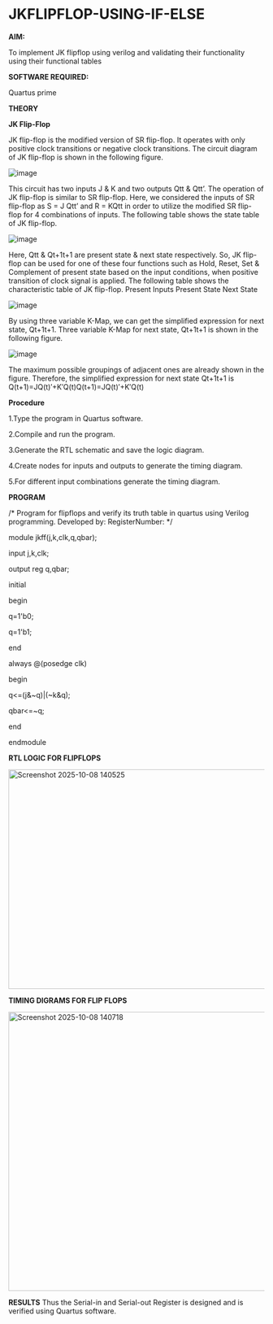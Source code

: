 # JKFLIPFLOP-USING-IF-ELSE

**AIM:** 

To implement  JK flipflop using verilog and validating their functionality using their functional tables

**SOFTWARE REQUIRED:**

Quartus prime

**THEORY**

**JK Flip-Flop**

JK flip-flop is the modified version of SR flip-flop. It operates with only positive clock transitions or negative clock transitions. The circuit diagram of JK flip-flop is shown in the following figure.

![image](https://github.com/naavaneetha/JKFLIPFLOP-USING-IF-ELSE/assets/154305477/a649c30b-232b-4558-b188-fd6c09845180)


This circuit has two inputs J & K and two outputs Qtt & Qtt’. The operation of JK flip-flop is similar to SR flip-flop. Here, we considered the inputs of SR flip-flop as S = J Qtt’ and R = KQtt in order to utilize the modified SR flip-flop for 4 combinations of inputs. The following table shows the state table of JK flip-flop.

![image](https://github.com/naavaneetha/JKFLIPFLOP-USING-IF-ELSE/assets/154305477/c4360742-e8a8-4937-b089-c46c0433f9a3)

 
Here, Qtt & Qt+1t+1 are present state & next state respectively. So, JK flip-flop can be used for one of these four functions such as Hold, Reset, Set & Complement of present state based on the input conditions, when positive transition of clock signal is applied. The following table shows the characteristic table of JK flip-flop. Present Inputs Present State Next State
 
![image](https://github.com/naavaneetha/JKFLIPFLOP-USING-IF-ELSE/assets/154305477/6c275261-a6d5-4c37-a3a7-1e88ca11c4cd)

By using three variable K-Map, we can get the simplified expression for next state, Qt+1t+1. Three variable K-Map for next state, Qt+1t+1 is shown in the following figure.
 
![image](https://github.com/naavaneetha/JKFLIPFLOP-USING-IF-ELSE/assets/154305477/5174f41b-0ce0-4329-a372-6d1943ea6673)

The maximum possible groupings of adjacent ones are already shown in the figure. Therefore, the simplified expression for next state Qt+1t+1 is Q(t+1)=JQ(t)′+K′Q(t)Q(t+1)=JQ(t)′+K′Q(t)

**Procedure**

 1.Type the program in Quartus software.
 
 2.Compile and run the program.
 
 3.Generate the RTL schematic and save the logic diagram.
 
 4.Create nodes for inputs and outputs to generate the timing diagram.
 
 5.For different input combinations generate the timing diagram.


**PROGRAM**

/* Program for flipflops and verify its truth table in quartus using Verilog programming. Developed by: RegisterNumber:
*/


module jkff(j,k,clk,q,qbar);

input j,k,clk;

output reg q,qbar;

initial 

begin

q=1'b0;

q=1'b1;

end 



always @(posedge clk)

begin 

q<=(j&~q)|(~k&q);

qbar<=~q;

end

endmodule

**RTL LOGIC FOR FLIPFLOPS**


<img width="891" height="432" alt="Screenshot 2025-10-08 140525" src="https://github.com/user-attachments/assets/cf813d88-6ac5-4b49-b2a9-57c7d9074e9b" />


**TIMING DIGRAMS FOR FLIP FLOPS**

<img width="1919" height="549" alt="Screenshot 2025-10-08 140718" src="https://github.com/user-attachments/assets/f8aeb244-6aea-4981-834c-3aca591f5bd1" />



**RESULTS**
 Thus the Serial-in and Serial-out Register is designed and is verified using Quartus software.
